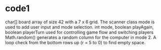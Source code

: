 # code1
char[] board array of size 42 with a 7 x 6 grid.
The scanner class mode is used to add user input and mode selection.
int mode, boolean playAgain, boolean playerTurn used for controlling game flow and switching players
Math.random() generates a random column for the computer in mode 2. 
A loop check from the bottom rows up (r = 5 to 0) to find empty space.
